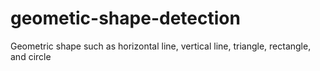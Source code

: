 # geometic-shape-detection
Geometric shape such as horizontal line, vertical line, triangle, rectangle, and circle
